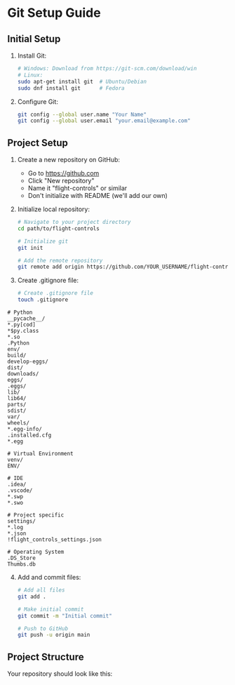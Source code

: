 # Git Setup Guide

## Initial Setup

1. Install Git:
   ```bash
   # Windows: Download from https://git-scm.com/download/win
   # Linux:
   sudo apt-get install git  # Ubuntu/Debian
   sudo dnf install git      # Fedora
   ```

2. Configure Git:
   ```bash
   git config --global user.name "Your Name"
   git config --global user.email "your.email@example.com"
   ```

## Project Setup

1. Create a new repository on GitHub:
   - Go to https://github.com
   - Click "New repository"
   - Name it "flight-controls" or similar
   - Don't initialize with README (we'll add our own)

2. Initialize local repository:
   ```bash
   # Navigate to your project directory
   cd path/to/flight-controls

   # Initialize git
   git init

   # Add the remote repository
   git remote add origin https://github.com/YOUR_USERNAME/flight-controls.git
   ```

3. Create .gitignore file:
   ```bash
   # Create .gitignore file
   touch .gitignore
   ```

```text:.gitignore
# Python
__pycache__/
*.py[cod]
*$py.class
*.so
.Python
env/
build/
develop-eggs/
dist/
downloads/
eggs/
.eggs/
lib/
lib64/
parts/
sdist/
var/
wheels/
*.egg-info/
.installed.cfg
*.egg

# Virtual Environment
venv/
ENV/

# IDE
.idea/
.vscode/
*.swp
*.swo

# Project specific
settings/
*.log
*.json
!flight_controls_settings.json

# Operating System
.DS_Store
Thumbs.db
```

4. Add and commit files:
   ```bash
   # Add all files
   git add .

   # Make initial commit
   git commit -m "Initial commit"

   # Push to GitHub
   git push -u origin main
   ```

## Project Structure

Your repository should look like this: 